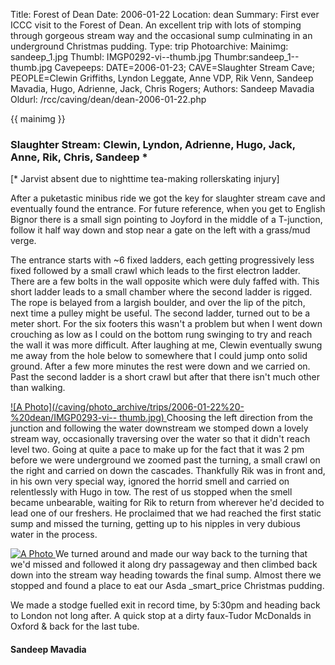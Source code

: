 Title: Forest of Dean 
Date: 2006-01-22
Location: dean
Summary: First ever ICCC visit to the Forest of Dean. An excellent trip with lots of stomping through gorgeous stream way and the occasional sump culminating in an underground Christmas pudding.
Type: trip
Photoarchive:
Mainimg: sandeep_1.jpg
Thumbl: IMGP0292-vi--thumb.jpg
Thumbr:sandeep_1--thumb.jpg
Cavepeeps: DATE=2006-01-23; CAVE=Slaughter Stream Cave; PEOPLE=Clewin Griffiths, Lyndon Leggate, Anne VDP, Rik Venn, Sandeep Mavadia, Hugo, Adrienne, Jack, Chris Rogers;
Authors: Sandeep Mavadia
Oldurl: /rcc/caving/dean/dean-2006-01-22.php

{{ mainimg }}

### Slaughter Stream: Clewin, Lyndon, Adrienne, Hugo, Jack, Anne, Rik, Chris, Sandeep *

[* Jarvist absent due to nighttime tea-making rollerskating injury]

After a puketastic minibus ride we got the key for slaughter stream cave and
eventually found the entrance. For future reference, when you get to English
Bignor there is a small sign pointing to Joyford in the middle of a
T-junction, follow it half way down and stop near a gate on the left with a
grass/mud verge.

The entrance starts with ~6 fixed ladders, each getting progressively less
fixed followed by a small crawl which leads to the first electron ladder.
There are a few bolts in the wall opposite which were duly faffed with. This
short ladder leads to a small chamber where the second ladder is rigged. The
rope is belayed from a largish boulder, and over the lip of the pitch, next
time a pulley might be useful. The second ladder, turned out to be a meter
short. For the six footers this wasn't a problem but when I went down
crouching as low as I could on the bottom rung swinging to try and reach the
wall it was more difficult. After laughing at me, Clewin eventually swung me
away from the hole below to somewhere that I could jump onto solid ground.
After a few more minutes the rest were down and we carried on. Past the second
ladder is a short crawl but after that there isn't much other than walking.

[ ![A Photo](/caving/photo_archive/trips/2006-01-22%20-%20dean/IMGP0293-vi--
thumb.jpg)
](/caving/photo_archive/trips/2006-01-22%20-%20dean/IMGP0293-vi.html) Choosing
the left direction from the junction and following the water downstream we
stomped down a lovely stream way, occasionally traversing over the water so
that it didn't reach level two. Going at quite a pace to make up for the fact
that it was 2 pm before we were underground we zoomed past the turning, a
small crawl on the right and carried on down the cascades. Thankfully Rik was
in front and, in his own very special way, ignored the horrid smell and
carried on relentlessly with Hugo in tow. The rest of us stopped when the
smell became unbearable, waiting for Rik to return from wherever he'd decided
to lead one of our freshers. He proclaimed that we had reached the first
static sump and missed the turning, getting up to his nipples in very dubious
water in the process.

[ ![A Photo](/caving/photo_archive/trips/2006-01-22%20-%20dean/sandeep_2--thumb.jpg)
](/caving/photo_archive/trips/2006-01-22%20-%20dean/sandeep_2.html) We turned
around and made our way back to the turning that we'd missed and followed it
along dry passageway and then climbed back down into the stream way heading
towards the final sump. Almost there we stopped and found a place to eat our
Asda _smart_price Christmas pudding.

We made a stodge fuelled exit in record time, by 5:30pm and heading back to
London not long after. A quick stop at a dirty faux-Tudor McDonalds in Oxford
&amp; back for the last tube.

#### Sandeep Mavadia

